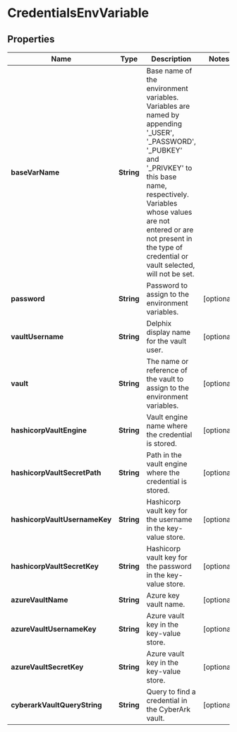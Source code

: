 

# CredentialsEnvVariable


## Properties

| Name | Type | Description | Notes |
|------------ | ------------- | ------------- | -------------|
|**baseVarName** | **String** | Base name of the environment variables. Variables are named by appending &#39;_USER&#39;, &#39;_PASSWORD&#39;, &#39;_PUBKEY&#39; and &#39;_PRIVKEY&#39; to this base name, respectively. Variables whose values are not entered or are not present in the type of credential or vault selected, will not be set. |  |
|**password** | **String** | Password to assign to the environment variables. |  [optional] |
|**vaultUsername** | **String** | Delphix display name for the vault user. |  [optional] |
|**vault** | **String** | The name or reference of the vault to assign to the environment variables. |  [optional] |
|**hashicorpVaultEngine** | **String** | Vault engine name where the credential is stored. |  [optional] |
|**hashicorpVaultSecretPath** | **String** | Path in the vault engine where the credential is stored. |  [optional] |
|**hashicorpVaultUsernameKey** | **String** | Hashicorp vault key for the username in the key-value store. |  [optional] |
|**hashicorpVaultSecretKey** | **String** | Hashicorp vault key for the password in the key-value store. |  [optional] |
|**azureVaultName** | **String** | Azure key vault name. |  [optional] |
|**azureVaultUsernameKey** | **String** | Azure vault key in the key-value store. |  [optional] |
|**azureVaultSecretKey** | **String** | Azure vault key in the key-value store. |  [optional] |
|**cyberarkVaultQueryString** | **String** | Query to find a credential in the CyberArk vault. |  [optional] |




